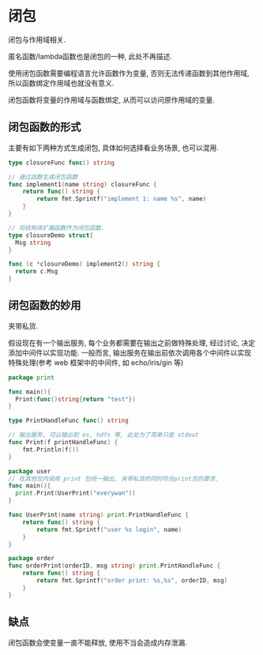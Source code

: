 # 闭包
闭包与作用域相关.

匿名函数/lambda函数也是闭包的一种, 此处不再描述.

使用闭包函数需要编程语言允许函数作为变量, 否则无法传递函数到其他作用域, 所以函数绑定作用域也就没有意义.

闭包函数将变量的作用域与函数绑定, 从而可以访问原作用域的变量.

## 闭包函数的形式
主要有如下两种方式生成闭包, 具体如何选择看业务场景, 也可以混用.
```Go
type closureFunc func() string

// 通过函数生成闭包函数
func implement1(name string) closureFunc {
	return func() string {
		return fmt.Sprintf("implement 1: name %s", name)
	}
}

// 将结构体扩展函数作为闭包函数.
type closureDemo struct{
  Msg string
}

func (c *closureDemo) implement2() string {
  return c.Msg
}
```

## 闭包函数的妙用

夹带私货.

假设现在有一个输出服务, 每个业务都需要在输出之前做特殊处理, 经过讨论, 决定添加中间件以实现功能.
一般而言, 输出服务在输出前依次调用各个中间件以实现特殊处理(参考 web 框架中的中间件, 如 echo/iris/gin 等)

```Go
package print

func main(){
  Print(func()string{return "test"})
}

type PrintHandleFunc func() string

// 输出服务, 可以输出到 es, hdfs 等, 此处为了简单只是 stdout
func Print(f printHandleFunc) {
	fmt.Println(f())
}

package user
// 在其他包内调用 print 包统一输出, 夹带私货的同时符合print包的要求.
func main(){
  print.Print(UserPrint("everywan"))
}

func UserPrint(name string) print.PrintHandleFunc {
	return func() string {
		return fmt.Sprintf("user %s login", name)
	}
}

package order
func orderPrint(orderID, msg string) print.PrintHandleFunc {
	return func() string {
		return fmt.Sprintf("order print: %s,%s", orderID, msg)
	}
}
```

## 缺点
闭包函数会使变量一直不能释放, 使用不当会造成内存泄漏.
